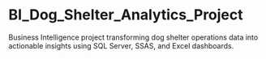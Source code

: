 # BI_Dog_Shelter_Analytics_Project
Business Intelligence project transforming dog shelter operations data into actionable insights using SQL Server, SSAS, and Excel dashboards.
